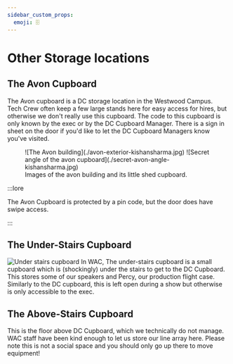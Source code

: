 ```yaml
---
sidebar_custom_props:
  emoji: 🗄️
---
```


# Other Storage locations

## The Avon Cupboard

The Avon cupboard is a DC storage location in the Westwood Campus. Tech Crew often keep a few large stands here for easy
access for hires, but otherwise we don't really use this cupboard. The code to this cupboard is only known by the exec
or by the DC Cupboard Manager. There is a sign in sheet on the door if you'd like to let the DC Cupboard Managers know
you've visited.

<figure>
<div class="img-gallery">
![The Avon building](./avon-exterior-kishansharma.jpg)
![Secret angle of the avon cupboard](./secret-avon-angle-kishansharma.jpg)
</div>
<figcaption>
Images of the avon building and its little shed cupboard.
</figcaption>
</figure>

:::lore

The Avon Cupboard is protected by a pin code, but the door does have swipe access.

:::

## The Under-Stairs Cupboard

![Under stairs cupboard](./understairs-cupboard-joshheng.jpg) In WAC, The under-stairs cupboard is a small cupboard
which is (shockingly) under the stairs to get to the DC Cupboard. This stores some of our speakers and Percy, our
production flight case. Similarly to the DC cupboard, this is left open during a show but otherwise is only accessible
to the exec.

## The Above-Stairs Cupboard

This is the floor above DC Cupboard, which we technically do not manage. WAC staff have been kind enough to let us store
our line array here. Please note this is not a social space and you should only go up there to move equipment!
